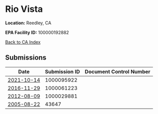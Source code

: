 # Rio Vista

**Location:** Reedley, CA

**EPA Facility ID:** 100000192882

[Back to CA Index](../../index.md)

## Submissions

| Date | Submission ID | Document Control Number |
|------|--------------|-------------------------|
| [2021-10-14](submissions/1000095922.md) | 1000095922 |  |
| [2016-11-29](submissions/1000061223.md) | 1000061223 |  |
| [2012-08-09](submissions/1000029881.md) | 1000029881 |  |
| [2005-08-22](submissions/43647.md) | 43647 |  |
